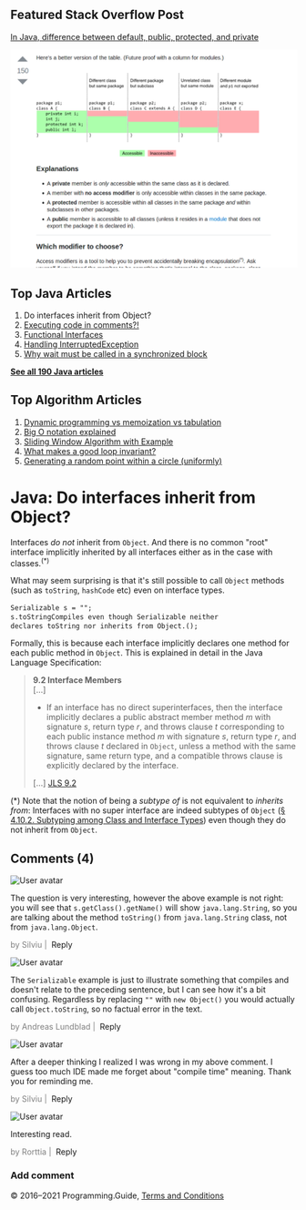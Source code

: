 <span class="underline"></span>

<span class="underline"></span>

## Featured Stack Overflow Post

[In Java, difference between default, public, protected, and private](https://stackoverflow.com/a/33627846/276052)

[<img src="../images/so-featured-33627846.png" alt="StackOverflow screenshot thumbnail" class="screenshot" />](https://stackoverflow.com/a/33627846/276052)

<span class="underline"></span>

## Top Java Articles

1.  Do interfaces inherit from Object?
2.  [Executing code in comments?!](executing-code-in-comments.html)
3.  [Functional Interfaces](functional-interfaces.html)
4.  [Handling InterruptedException](handling-interrupted-exceptions.html)
5.  [Why wait must be called in a synchronized block](why-wait-must-be-in-synchronized.html)

[**See all 190 Java articles**](index.html)

## Top Algorithm Articles

1.  [Dynamic programming vs memoization vs tabulation](../dynamic-programming-vs-memoization-vs-tabulation.html)
2.  [Big O notation explained](../big-o-notation-explained.html)
3.  [Sliding Window Algorithm with Example](../sliding-window-example.html)
4.  [What makes a good loop invariant?](../what-makes-a-good-loop-invariant.html)
5.  [Generating a random point within a circle (uniformly)](../random-point-within-circle.html)

# Java: Do interfaces inherit from Object?

Interfaces _do not_ inherit from `Object`. And there is no common "root" interface implicitly inherited by all interfaces either as in the case with classes.<sup>(\*)</sup>

What may seem surprising is that it's still possible to call `Object` methods (such as `toString`, `hashCode` etc) even on interface types.

    Serializable s = "";
    s.toStringCompiles even though Serializable neither
    declares toString nor inherits from Object.();

Formally, this is because each interface implicitly declares one method for each public method in `Object`. This is explained in detail in the Java Language Specification:

> **9.2 Interface Members**  
> \[…\]
>
> - If an interface has no direct superinterfaces, then the interface implicitly declares a public abstract member method _m_ with signature _s_, return type _r_, and throws clause _t_ corresponding to each public instance method _m_ with signature _s_, return type _r_, and throws clause _t_ declared in `Object`, unless a method with the same signature, same return type, and a compatible throws clause is explicitly declared by the interface.
>
> \[…\] <a href="https://docs.oracle.com/javase/specs/jls/se8/html/jls-9.html#jls-9.2" class="quote-source">JLS 9.2</a>

<span class="small">(\*) Note that the notion of being a _subtype of_ is not equivalent to _inherits from_: Interfaces with no super interface are indeed subtypes of `Object` ([§ 4.10.2. Subtyping among Class and Interface Types](http://docs.oracle.com/javase/specs/jls/se7/html/jls-4.html#jls-4.10.2)) even though they do not inherit from `Object`.</span>

## Comments (4)

![User avatar](https://www.gravatar.com/avatar/d41d8cd98f00b204e9800998ecf8427e?d=mp)

The question is very interesting, however the above example is not right: you will see that `s.getClass().getName()` will show `java.lang.String`, so you are talking about the method `toString()` from `java.lang.String` class, not from `java.lang.Object`.

<span style="color: grey">by Silviu | </span> <span class="reply-button">Reply</span>

![User avatar](https://www.gravatar.com/avatar/99e100243aaa8b1469b1ed4e8bbecb06?d=mp)

The `Serializable` example is just to illustrate something that compiles and doesn't relate to the preceding sentence, but I can see how it's a bit confusing. Regardless by replacing `""` with `new Object()` you would actually call `Object.toString`, so no factual error in the text.

<span style="color: grey">by Andreas Lundblad | </span> <span class="reply-button">Reply</span>

![User avatar](https://www.gravatar.com/avatar/d41d8cd98f00b204e9800998ecf8427e?d=mp)

After a deeper thinking I realized I was wrong in my above comment. I guess too much IDE made me forget about "compile time" meaning. Thank you for reminding me.

<span style="color: grey">by Silviu | </span> <span class="reply-button">Reply</span>

![User avatar](https://www.gravatar.com/avatar/3bc5bd340b979f992efd0eb967da718d?d=mp)

Interesting read.

<span style="color: grey">by Rorttia | </span> <span class="reply-button">Reply</span>

### Add comment

© 2016–2021 Programming.Guide, [Terms and Conditions](../terms-and-conditions.html)
